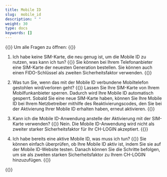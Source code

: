 ```yaml
---
title: Mobile ID
slug:  mobile_id
description: " "
weight: 30
type: docs
keywords: []
---
```


{{<faqBlock>}}
Um alle Fragen zu öffnen: {{<collapsibleGroupCommand groupId="mobile_id">}}

1. Ich habe keine SIM-Karte, die neu genug ist, um die Mobile ID zu nutzen, was kann ich tun?
{{<collapsibleBlock groupId="mobile_id">}}
Sie können bei Ihrem Telefonanbieter eine SIM-Karte der neuesten Generation bestellen. Sie können auch einen FIDO-Schlüssel als zweiten Sicherheitsfaktor verwenden. 
{{</collapsibleBlock>}}

2. Was tun Sie, wenn das mit der Mobile ID verbundene Mobiltelefon gestohlen wird/verloren geht?
{{<collapsibleBlock groupId="mobile_id">}}
Lassen Sie Ihre SIM-Karte von Ihrem Mobilfunkanbieter sperren. Dadurch wird Ihre Mobile ID automatisch gesperrt. Sobald Sie eine neue SIM-Karte haben, können Sie Ihre Mobile ID bei Ihrem Netzbetreiber mithilfe des Reaktivierungscodes, den Sie bei der Aktivierung Ihrer Mobile ID erhalten haben, erneut aktivieren. 
{{</collapsibleBlock>}}

3. Kann ich die Mobile ID-Anwendung anstelle der Aktivierung mit der SIM-Karte verwenden?
{{<collapsibleBlock groupId="mobile_id">}}
Nein. Die Mobile ID-Anwendung wird nicht als zweiter starker Sicherheitsfaktor für Ihr CH-LOGIN akzeptiert. 
{{</collapsibleBlock>}}

4. Ich habe bereits eine aktive Mobile ID, was muss ich tun?
{{<collapsibleBlock groupId="mobile_id">}}
Sie können einfach überprüfen, ob Ihre Mobile ID aktiv ist, indem Sie sie auf der Mobile ID-Website testen. Danach können Sie die Schritte befolgen, um sie als zweiten starken Sicherheitsfaktor zu Ihrem CH-LOGIN hinzuzufügen.
{{</collapsibleBlock>}}

{{</faqBlock>}}
